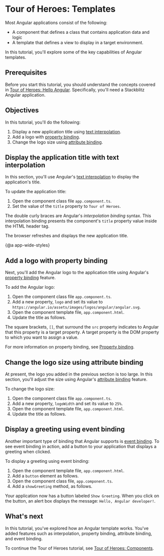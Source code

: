 # Tour of Heroes: Templates

Most Angular applications consist of the following:

* A component that defines a class that contains application data and logic
* A template that defines a view to display in a target environment.

In this tutorial, you'll explore some of the key capabilities of Angular templates.

## Prerequisites

Before you start this tutorial, you should understand the concepts covered in [Tour of Heroes: Hello Angular](tutorial/toh-hello-angular). Specifically, you'll need a Stackblitz Angular application.

## Objectives

In this tutorial, you'll do the following:

1. Display a new application title using [text interpolation](guide/interpolation).
1. Add a logo with [property binding](guide/property-binding).
1. Change the logo size using [attribute binding](guide/attribute-binding).

## Display the application title with text interpolation

In this section, you'll use Angular's [text interpolation](guide/interpolation) to display the application's title.

To update the application title:

1. Open the component class file `app.component.ts`.
1. Set the value of the `title` property to `Tour of Heroes`.

<code-example path="toh-pt0/src/app/app.component.1.ts" header="app.component.ts" region="text-interpolation"></code-example>

The double curly braces are Angular's *interpolation binding* syntax.
This interpolation binding presents the component's `title` property value
inside the HTML header tag.

The browser refreshes and displays the new application title.

{@a app-wide-styles}

## Add a logo with property binding

Next, you'll add the Angular logo to the application title using Angular's [property binding](guide/property-binding) feature.

To add the Angular logo:

1. Open the component class file `app.component.ts`.
1. Add a new property, `logo` and set its value to `https://angular.io/assets/images/logos/angular/angular.svg`.
   <code-example path="toh-pt0/src/app/app.component.1.ts" header="app.component.ts" region="property-binding"></code-example>
1. Open the component template file, `app.component.html`.
1. Update the title as follows.
   <code-example path="toh-pt0/src/app/app.component.1.html" header="app.component.html"></code-example>

The square brackets, `[]`, that surround the `src` property indicates to Angular that this property is a target property. A target property is the DOM property to which you want to assign a value.

For more information on property binding, see [Property binding](guide/property-binding).

## Change the logo size using attribute binding

At present, the logo you added in the previous section is too large. In this section, you'll adjust the size using Angular's [attribute binding](guide/attribute-binding) feature.

To change the logo size:

1. Open the component class file `app.component.ts`.
1. Add a new property, `logoWidth` and set its value to `25%`.
   <code-example path="toh-pt0/src/app/app.component.1.ts" header="app.component.ts" region="attribute-binding"></code-example>
1. Open the component template file, `app.component.html`.
1. Update the title as follows.
   <code-example path="toh-pt0/src/app/app.component.2.html" header="app.component.html"></code-example>

## Display a greeting using event binding

Another important type of binding that Angular supports is [event binding](guide/event-binding). To see event binding in action, add a button to your application that displays a greeting when clicked.

To display a greeting using event binding:

1. Open the component template file, `app.component.html`.
1. Add a `button` element as follows.
   <code-example path="toh-pt0/src/app/app.component.3.html" header="app.component.html" region="event-binding"></code-example>
1. Open the component class file, `app.component.ts`.
1. Add a `showGreeting` method, as follows.
   <code-example path="toh-pt0/src/app/app.component.3.ts" header="app.component.ts" region="event-binding"></code-example>

Your application now has a button labeled `Show Greeting`. When you click on the button, an alert box displays the message: `Hello, Angular developer!`.

## What's next

In this tutorial, you've explored how an Angular template works. You've added features such as interpolation, property binding, attribute binding, and event binding.

To continue the Tour of Heroes tutorial, see [Tour of Heroes: Components](tutorial/toh-components).
